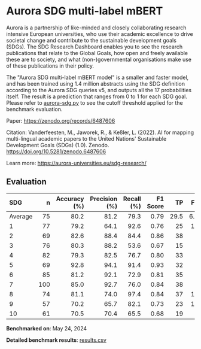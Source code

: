 # Aurora SDG multi-label mBERT

Aurora is a partnership of like-minded and closely collaborating research
intensive European universities, who use their academic excellence to drive
societal change and contribute to the sustainable development goals (SDGs).
The SDG Research Dashboard enables you to see the research publications that
relate to the Global Goals, how open and freely available these are to
society, and what (non-)governmental organisations make use of these
publications in their policy.

The "Aurora SDG multi-label mBERT model" is a smaller and faster model, and
has been trained using 1.4 million abstracts using the SDG definition
according to the Aurora SDG queries v5, and outputs all the 17 probabilities
itself. The result is a prediction that ranges from 0 to 1 for each SDG goal.
Please refer to [aurora-sdg.py](aurora-sdg.py) to see the cutoff threshold
applied for the benchmark evaluation.

Paper: https://zenodo.org/records/6487606

Citation: Vanderfeesten, M., Jaworek, R., & Keßler, L. (2022). AI for mapping
multi-lingual academic papers to the United Nations' Sustainable Development
Goals (SDGs) (1.0). Zenodo. https://doi.org/10.5281/zenodo.6487606


Learn more: https://aurora-universities.eu/sdg-research/

## Evaluation

| SDG     |   n |   Accuracy (%) |   Precision (%) |   Recall (%) |   F1 Score |   TP |   FP |   TN |   FN |
|:--------|----:|---------------:|----------------:|-------------:|-----------:|-----:|-----:|-----:|-----:|
| Average |  75 |           80.2 |            81.2 |         79.3 |       0.79 | 29.5 |  6.9 |   31 |  7.6 |
| 1       |  77 |           79.2 |            64.1 |         92.6 |       0.76 |   25 |   14 |   36 |    2 |
| 2       |  69 |           82.6 |            88.4 |         84.4 |       0.86 |   38 |    5 |   19 |    7 |
| 3       |  76 |           80.3 |            88.2 |         53.6 |       0.67 |   15 |    2 |   46 |   13 |
| 4       |  82 |           79.3 |            82.5 |         76.7 |       0.80 |   33 |    7 |   32 |   10 |
| 5       |  69 |           92.8 |            94.1 |         91.4 |       0.93 |   32 |    2 |   32 |    3 |
| 6       |  85 |           81.2 |            92.1 |         72.9 |       0.81 |   35 |    3 |   34 |   13 |
| 7       | 100 |           85.0 |            92.7 |         76.0 |       0.84 |   38 |    3 |   47 |   12 |
| 8       |  74 |           81.1 |            74.0 |         97.4 |       0.84 |   37 |   13 |   23 |    1 |
| 9       |  57 |           70.2 |            65.7 |         82.1 |       0.73 |   23 |   12 |   17 |    5 |
| 10      |  61 |           70.5 |            70.4 |         65.5 |       0.68 |   19 |    8 |   24 |   10 |

**Benchmarked on**: May 24, 2024

**Detailed benchmark results**: [results.csv](results.csv)